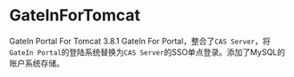 # GateInForTomcat
GateIn Portal For Tomcat 3.8.1
GateIn For Portal，整合了`CAS Server`，将`GateIn Portal`的登陆系统替换为`CAS Server`的SSO单点登录。添加了MySQL的账户系统存储。
